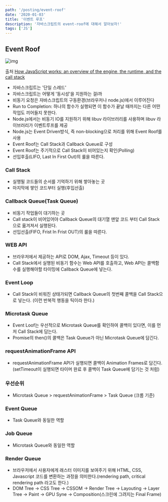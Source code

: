 ```yaml
---
path: '/posting/event-roof'
date: '2020-01-03'
title: '이벤트 루프'
description: '자바스크립트의 event-roof에 대해서 알아보자!'
tags: ['JS']
---
```

## Event Roof

![img](https://miro.medium.com/max/2048/1*4lHHyfEhVB0LnQ3HlhSs8g.png)

출처 [How JavaScript works: an overview of the engine, the runtime, and the call stack](https://blog.sessionstack.com/how-does-javascript-actually-work-part-1-b0bacc073cf)

- 자바스크립트는 '단일 스레드'
- 자바스크립트는 어떻게 '동시성'을 지원하는 걸i까
- 비동기 요청은 자바스크립트의 구동환경(브라우저나 node.js)에서 이루어진다
- Run to Completion: 하나의 함수가 실행되면 이 함수가 끝날 때까지는 다른 어떤 작업도 끼어들지 못한다.
- Node.js에서는 비동기 IO를 지원하기 위해 libuv 라이브러리를 사용하며 libuv 라이브러리가 이벤트루프를 제공
- Node.js는 Event Driven방식, 즉 non-blocking으로 처리를 위해 Event Roof를 사용
- Event Roof는 Call Stack과 Callback Queue로 구성
- Event Roof는 주기적으로 Call Stack이 비어있는지 확인(Polling)
- 선입후출(LIFO, Last In First Out)의 룰을 따른다.

### Call Stack

- 실행될 코드들의 순서를 기억하기 위해 쌓아놓는 곳
- 마지막에 쌓인 코드부터 실행(후입선출)

### Callback Queue(Task Queue)

- 비동기 작업들이 대기하는 곳
- Call stack이 비어있어야 Callback Queue의 대기열 맨앞 코드 부터 Call Stack으로 옮겨져서 실행된다.
- 선입선출(FIFO, Frist In Frist OUT)의 룰을 따른다.

### WEB API

- 브라우저에서 제공하는 API로 DOM, Ajax, Timeout 등이 있다.
- Call Stack에서 실행된 비동기 함수는 Web API를 호출하고, Web API는 콜백함수를 실행해야할 타이밍에 Callback Queue에 넣는다.

### Event Loop

- Call Stack이 비워진 상태가되면 Callback Queue의 첫번째 콜백을 Call Stack으로 넣는다. (이런 반복적 행동을 틱이라 한다.)

### Microtask Queue

- Event Loof는 우선적으로 Microtask Queue를 확인하여 콜백이 있다면, 이를 먼저 Call Stack에 담는다.
- Promise의 then()의 콜백은 Task Queue가 아닌 Microtask Queue에 담긴다.

### requestAnimationFrame API

- requestAnimationFrame API가 실행되면 콜백이 Animation Frames로 담긴다.(setTimeout이 실행되면 타이머 완료 후 콜백이 Task Queue에 담기는 것 처럼)

### 우선순위

- Microtask Queue > requestAnimationFrame > Task Queue (크롬 기준)

### Event Queue

- Task Queue와 동일한 역할

### Job Queue

- Microtask Queue와 동일한 역할

### Render Queue

- 브라우저에서 사용자에게 래스터 이미지를 보여주기 위해 HTML, CSS, Javascript 코드를 변환하는 과정을 의미한다.(rendering path, critical rendering path 라고도 한다.)
- DOM Tree -> CSS Tree -> CSSOM -> Render Tree -> Layouting -> Layer Tree -> Paint -> GPU Syne -> Composition(스크린에 그려지는 Final Frame)



